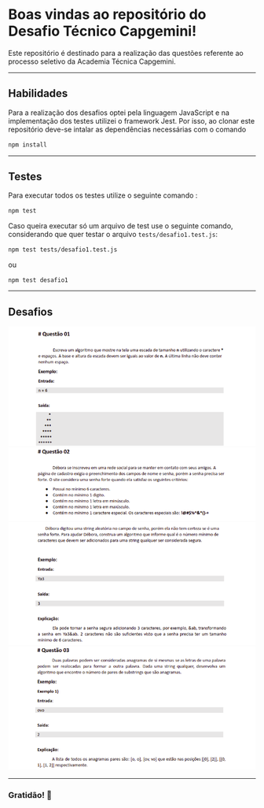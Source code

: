 # Boas vindas ao repositório do Desafio Técnico Capgemini! </h1>

Este repositório é destinado para a realização das questões referente ao processo seletivo da Academia Técnica Capgemini.

---

## Habilidades

Para a realização dos desafios optei pela linguagem JavaScript e na implementação dos testes utilizei o framework  Jest.
Por isso, ao clonar este repositório deve-se intalar as dependências necessárias com o comando

```sh
npm install
```

---

## Testes

 Para executar todos os testes utilize o seguinte comando : 

```sh
npm test
```

Caso queira executar só um arquivo de test use o seguinte comando, considerando que quer testar o arquivo `tests/desafio1.test.js`:

```sh
npm test tests/desafio1.test.js
```
ou
```
npm test desafio1
```
---

## Desafios


 <img src="/public/desafio1.png" w=100>
 <img src="/public/desafio2.1.png">
 <img src="/public/desafio2.2.png">
 <img src="/public/desafio3.png">
 

---

### Gratidão! 🙏

